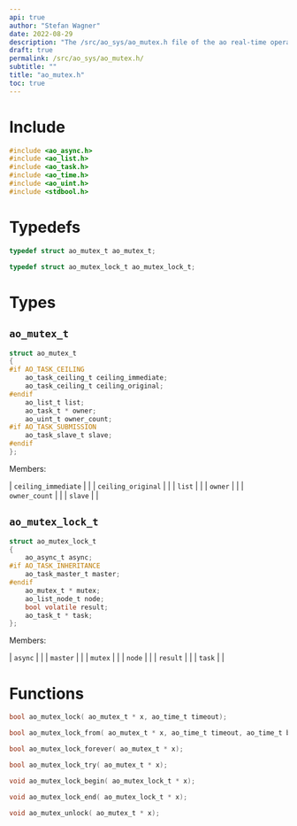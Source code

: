 ```yaml
---
api: true
author: "Stefan Wagner"
date: 2022-08-29
description: "The /src/ao_sys/ao_mutex.h file of the ao real-time operating system."
draft: true
permalink: /src/ao_sys/ao_mutex.h/
subtitle: ""
title: "ao_mutex.h"
toc: true
---
```


# Include

```c
#include <ao_async.h>
#include <ao_list.h>
#include <ao_task.h>
#include <ao_time.h>
#include <ao_uint.h>
#include <stdbool.h>
```

# Typedefs

```c
typedef struct ao_mutex_t ao_mutex_t;
```

```c
typedef struct ao_mutex_lock_t ao_mutex_lock_t;
```

# Types

## `ao_mutex_t`

```c
struct ao_mutex_t
{
#if AO_TASK_CEILING
    ao_task_ceiling_t ceiling_immediate;
    ao_task_ceiling_t ceiling_original;
#endif
    ao_list_t list;
    ao_task_t * owner;
    ao_uint_t owner_count;
#if AO_TASK_SUBMISSION
    ao_task_slave_t slave;
#endif
};
```

Members:

| `ceiling_immediate` | |
| `ceiling_original` | |
| `list` | |
| `owner` | |
| `owner_count` | |
| `slave` | |

## `ao_mutex_lock_t`

```c
struct ao_mutex_lock_t
{
    ao_async_t async;
#if AO_TASK_INHERITANCE
    ao_task_master_t master;
#endif
    ao_mutex_t * mutex;
    ao_list_node_t node;
    bool volatile result;
    ao_task_t * task;
};
```

Members:

| `async` | |
| `master` | |
| `mutex` | |
| `node` | |
| `result` | |
| `task` | |

# Functions

```c
bool ao_mutex_lock( ao_mutex_t * x, ao_time_t timeout);
```

```c
bool ao_mutex_lock_from( ao_mutex_t * x, ao_time_t timeout, ao_time_t beginning);
```

```c
bool ao_mutex_lock_forever( ao_mutex_t * x);
```

```c
bool ao_mutex_lock_try( ao_mutex_t * x);
```

```c
void ao_mutex_lock_begin( ao_mutex_lock_t * x);
```

```c
void ao_mutex_lock_end( ao_mutex_lock_t * x);
```

```c
void ao_mutex_unlock( ao_mutex_t * x);
```

